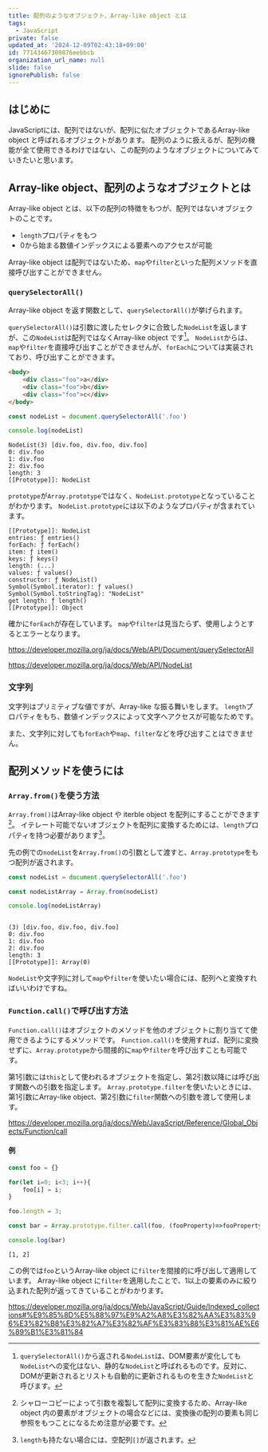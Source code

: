```yaml
---
title: 配列のようなオブジェクト、Array-like object とは
tags:
  - JavaScript
private: false
updated_at: '2024-12-09T02:43:18+09:00'
id: 77143467309876eebbcb
organization_url_name: null
slide: false
ignorePublish: false
---
```

## はじめに
JavaScriptには、配列ではないが、配列に似たオブジェクトであるArray-like object と呼ばれるオブジェクトがあります。
配列のように扱えるが、配列の機能が全て使用できるわけではない、この配列のようなオブジェクトについてみていきたいと思います。
## Array-like object、配列のようなオブジェクトとは
Array-like object とは、以下の配列の特徴をもつが、配列ではないオブジェクトのことです。
- `length`プロパティをもつ
- 0から始まる数値インデックスによる要素へのアクセスが可能

Array-like object は配列ではないため、`map`や`filter`といった配列メソッドを直接呼び出すことができません。

### `querySelectorAll()`
Array-like object を返す関数として、`querySelectorAll()`が挙げられます。

`querySelectorAll()`は引数に渡したセレクタに合致した`NodeList`を返しますが、この`NodeList`は配列ではなくArray-like object です[^1]。
`NodeList`からは、`map`や`filter`を直接呼び出すことができませんが、`forEach`については実装されており、呼び出すことができます。

```html
<body>
    <div class="foo">a</div>
    <div class="foo">b</div>
    <div class="foo">c</div>
</body>
```
```js
const nodeList = document.querySelectorAll('.foo')

console.log(nodeList)
```

```:console.log
NodeList(3) [div.foo, div.foo, div.foo]
0: div.foo
1: div.foo
2: div.foo
length: 3
[[Prototype]]: NodeList
```
`prototype`が`Array.prototype`ではなく、`NodeList.prototype`となっていることがわかります。
`NodeList.prototype`には以下のようなプロパティが含まれています。
```
[[Prototype]]: NodeList
entries: ƒ entries()
forEach: ƒ forEach()
item: ƒ item()
keys: ƒ keys()
length: (...)
values: ƒ values()
constructor: ƒ NodeList()
Symbol(Symbol.iterator): ƒ values()
Symbol(Symbol.toStringTag): "NodeList"
get length: ƒ length()
[[Prototype]]: Object
```

確かに`forEach`が存在しています。
`map`や`filter`は見当たらず、使用しようとするとエラーとなります。


https://developer.mozilla.org/ja/docs/Web/API/Document/querySelectorAll

https://developer.mozilla.org/ja/docs/Web/API/NodeList

### 文字列
文字列はプリミティブな値ですが、Array-like な振る舞いをします。
`length`プロパティをもち、数値インデックスによって文字へアクセスが可能なためです。

また、文字列に対しても`forEach`や`map`、`filter`などを呼び出すことはできません。

## 配列メソッドを使うには
### `Array.from()`を使う方法
`Array.from()`はArray-like object や iterble object を配列にすることができます[^2]。
イテレート可能でないオブジェクトを配列に変換するためには、`length`プロパティを持つ必要があります[^3]。


先の例での`nodeList`を`Array.from()`の引数として渡すと、`Array.prototype`をもつ配列が返されます。
```js
const nodeList = document.querySelectorAll('.foo')

const nodeListArray = Array.from(nodeList)

console.log(nodeListArray)
```
```

(3) [div.foo, div.foo, div.foo]
0: div.foo
1: div.foo
2: div.foo
length: 3
[[Prototype]]: Array(0)
```
`NodeList`や文字列に対して`map`や`filter`を使いたい場合には、配列へと変換すればいいわけですね。

### `Function.call()`で呼び出す方法
`Function.call()`はオブジェクトのメソッドを他のオブジェクトに割り当てて使用できるようにするメソッドです。
`Function.call()`を使用すれば、配列に変換せずに、`Array.prototype`から間接的に`map`や`filter`を呼び出すことも可能です。

第1引数には`this`として使われるオブジェクトを指定し、第2引数以降には呼び出す関数への引数を指定します。
`Array.prototype.filter`を使いたいときには、第1引数にArray-like object、第2引数に`filter`関数への引数を渡して使用します。

https://developer.mozilla.org/ja/docs/Web/JavaScript/Reference/Global_Objects/Function/call

#### 例
```js
const foo = {}

for(let i=0; i<3; i++){
    foo[i] = i;
}

foo.length = 3;

const bar = Array.prototype.filter.call(foo, (fooProperty)=>fooProperty >= 1)

console.log(bar)
```
```
[1, 2]
```
この例では`foo`というArray-like object に`filter`を間接的に呼び出して適用しています。
Array-like object に`filter`を適用したことで、1以上の要素のみに絞り込まれた配列が返ってきていることがわかります。

https://developer.mozilla.org/ja/docs/Web/JavaScript/Guide/Indexed_collections#%E9%85%8D%E5%88%97%E9%A2%A8%E3%82%AA%E3%83%96%E3%82%B8%E3%82%A7%E3%82%AF%E3%83%88%E3%81%AE%E6%89%B1%E3%81%84

[^1]:`querySelectorAll()`から返される`NodeList`は、DOM要素が変化しても`NodeList`への変化はない、静的な`NodeList`と呼ばれるものです。反対に、DOMが更新されるとリストも自動的に更新されるものを生きた`NodeList`と呼びます。
[^2]:シャローコピーによって引数を複製して配列に変換するため、Array-like object 内の要素がオブジェクトの場合などには、変換後の配列の要素も同じ参照をもつことになるため注意が必要です。
[^3]:`length`も持たない場合には、空配列`[]`が返されます。
